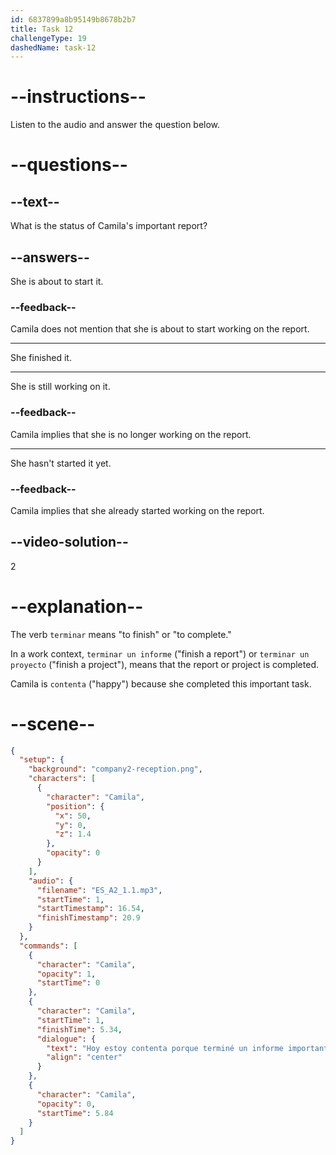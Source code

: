 ```yaml
---
id: 6837899a8b95149b8678b2b7
title: Task 12
challengeType: 19
dashedName: task-12
---
```


<!-- (Audio) Camila: Hoy estoy contenta porque terminé un informe importante. -->

# --instructions--

Listen to the audio and answer the question below.

# --questions--

## --text--

What is the status of Camila's important report?

## --answers--

She is about to start it.

### --feedback--

Camila does not mention that she is about to start working on the report.

---

She finished it.

---

She is still working on it.

### --feedback--

Camila implies that she is no longer working on the report.

---

She hasn't started it yet.

### --feedback--

Camila implies that she already started working on the report.

## --video-solution--

2

# --explanation--

The verb `terminar` means "to finish" or "to complete." 

In a work context, `terminar un informe` ("finish a report") or `terminar un proyecto` ("finish a project"), means that the report or project is completed.

Camila is `contenta` ("happy") because she completed this important task.

# --scene--

```json
{
  "setup": {
    "background": "company2-reception.png",
    "characters": [
      {
        "character": "Camila",
        "position": {
          "x": 50,
          "y": 0,
          "z": 1.4
        },
        "opacity": 0
      }
    ],
    "audio": {
      "filename": "ES_A2_1.1.mp3",
      "startTime": 1,
      "startTimestamp": 16.54,
      "finishTimestamp": 20.9
    }
  },
  "commands": [
    {
      "character": "Camila",
      "opacity": 1,
      "startTime": 0
    },
    {
      "character": "Camila",
      "startTime": 1,
      "finishTime": 5.34,
      "dialogue": {
        "text": "Hoy estoy contenta porque terminé un informe importante.",
        "align": "center"
      }
    },
    {
      "character": "Camila",
      "opacity": 0,
      "startTime": 5.84
    }
  ]
}
```
